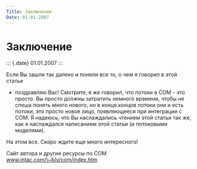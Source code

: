 ```yaml
---
Title: Заключение
Date: 01.01.2007
---
```



Заключение
==========

::: {.date}
01.01.2007
:::

Если Вы зашли так далеко и поняли все то, о чем я говорил в этой статье
- поздравляю Вас! Смотрите, я же говорил, что потоки в COM - это просто.
Вы просто должны затратить немного времени, чтобы не спеша понять много
нового, но в конце концов потоки они и есть потоки, это просто новое
лицо, появляющееся при интеграции с COM. Я надеюсь, что Вы наслаждались
чтением этой статьи так же, как я наслаждался написанием этой статьи (и
потоковыми моделями).

На этом все. Скоро ждите еще много интересного!

Сайт автора и другие ресурсы по COM www.intac.com/\~bly/com/index.htm
